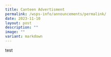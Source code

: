 ```yaml
---
title: Canteen Advertisment
permalink: /wsps-info/announcements/permalink/
date: 2023-11-10
layout: post
description: ""
image: ""
variant: markdown
---
```

test